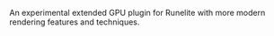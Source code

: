 An experimental extended GPU plugin for Runelite with more modern rendering features and techniques.
